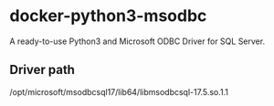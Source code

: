 # docker-python3-msodbc

A ready-to-use Python3 and Microsoft ODBC Driver for SQL Server.

## Driver path

/opt/microsoft/msodbcsql17/lib64/libmsodbcsql-17.5.so.1.1

